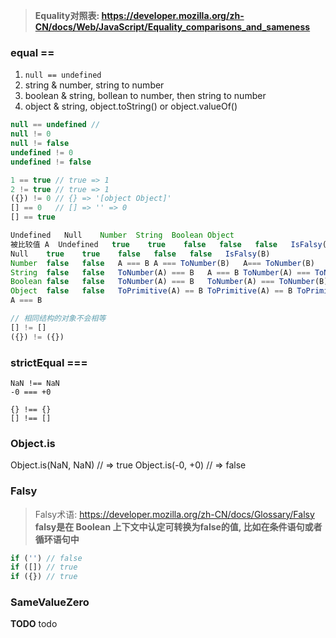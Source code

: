 > **Equality对照表: https://developer.mozilla.org/zh-CN/docs/Web/JavaScript/Equality_comparisons_and_sameness**

### equal ==
1. `null == undefined`
2. string & number, string to number
3. boolean & string, bollean to number, then string to number
4. object & string, object.toString() or object.valueOf()
```js
null == undefined //
null != 0
null != false
undefined != 0
undefined != false

1 == true // true => 1
2 != true // true => 1
({}) != 0 // {} => '[object Object]'
[] == 0   // [] => '' => 0
[] == true

Undefined	Null	Number	String	Boolean	Object
被比较值 A	Undefined	true	true	false	false	false	IsFalsy(B)
Null	true	true	false	false	false	IsFalsy(B)
Number	false	false	A === B	A === ToNumber(B)	A=== ToNumber(B)	A=== ToPrimitive(B)
String	false	false	ToNumber(A) === B	A === B	ToNumber(A) === ToNumber(B)	ToPrimitive(B) == A
Boolean	false	false	ToNumber(A) === B	ToNumber(A) === ToNumber(B)	A === B	ToNumber(A) == ToPrimitive(B)
Object	false	false	ToPrimitive(A) == B	ToPrimitive(A) == B	ToPrimitive(A) == ToNumber(B)
A === B

// 相同结构的对象不会相等
[] != []
({}) != ({})
```

### strictEqual ===
```
NaN !== NaN
-0 === +0

{} !== {}
[] !== []
```

### Object.is
Object.is(NaN, NaN) // => true
Object.is(-0, +0)  // => false

### Falsy
> Falsy术语: https://developer.mozilla.org/zh-CN/docs/Glossary/Falsy
**falsy是在 Boolean 上下文中认定可转换为false的值, 比如在条件语句或者循环语句中**
```js
if ('') // false
if ([]) // true
if ({}) // true
```


### SameValueZero
**TODO**
todo